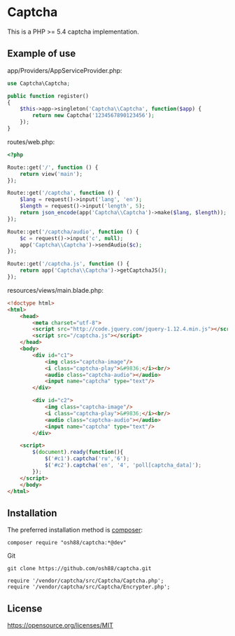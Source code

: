 Captcha
=======

This is a PHP >= 5.4 captcha implementation.

Example of use
--------------

app/Providers/AppServiceProvider.php:
```php
use Captcha\Captcha;

public function register()
{
    $this->app->singleton('Captcha\\Captcha', function($app) {
        return new Captcha('1234567890123456');
    });
}
```

routes/web.php:
```php
<?php

Route::get('/', function () {
    return view('main');
});

Route::get('/captcha', function () {
    $lang = request()->input('lang', 'en');
    $length = request()->input('length', 5);
    return json_encode(app('Captcha\\Captcha')->make($lang, $length));
});

Route::get('/captcha/audio', function () {
    $c = request()->input('c', null);
    app('Captcha\\Captcha')->sendAudio($c);
});

Route::get('/captcha.js', function () {
    return app('Captcha\\Captcha')->getCaptchaJS();
});
```
resources/views/main.blade.php:
```html
<!doctype html>
<html>
    <head>
        <meta charset="utf-8">
        <script src="http://code.jquery.com/jquery-1.12.4.min.js"></script>
        <script src="/captcha.js"></script>
    </head>
    <body>
        <div id="c1">
            <img class="captcha-image"/>
            <i class="captcha-play">&#9836;</i><br/>
            <audio class="captcha-audio"></audio>
            <input name="captcha" type="text"/>
        </div>

        <div id="c2">
            <img class="captcha-image"/>
            <i class="captcha-play">&#9836;</i><br/>
            <audio class="captcha-audio"></audio>
            <input name="captcha" type="text"/>
        </div>

    <script>
        $(document).ready(function(){
            $('#c1').captcha('ru','6');
            $('#c2').captcha('en', '4', 'poll[captcha_data]');
        });
    </script>
    </body>
</html>
```

Installation
------------

The preferred installation method is [composer](https://getcomposer.org):

    composer require "osh88/captcha:*@dev"

Git

	git clone https://github.com/osh88/captcha.git

    require '/vendor/captcha/src/Captcha/Captcha.php';
	require '/vendor/captcha/src/Captcha/Encrypter.php';


License
-------
https://opensource.org/licenses/MIT